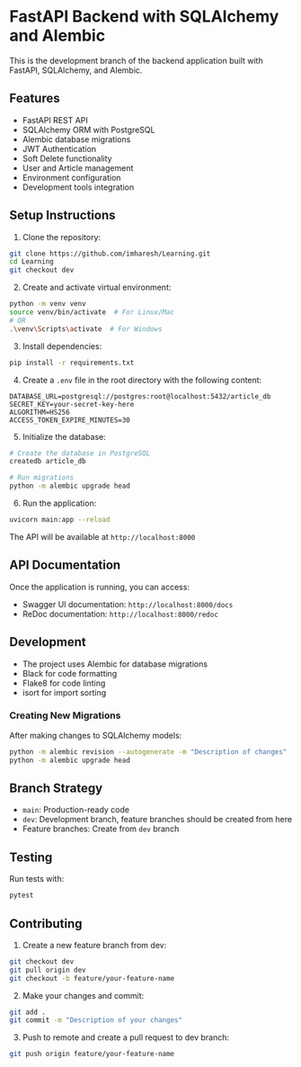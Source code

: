 # FastAPI Backend with SQLAlchemy and Alembic

This is the development branch of the backend application built with FastAPI, SQLAlchemy, and Alembic.

## Features

- FastAPI REST API
- SQLAlchemy ORM with PostgreSQL
- Alembic database migrations
- JWT Authentication
- Soft Delete functionality
- User and Article management
- Environment configuration
- Development tools integration

## Setup Instructions

1. Clone the repository:
```bash
git clone https://github.com/imharesh/Learning.git
cd Learning
git checkout dev
```

2. Create and activate virtual environment:
```bash
python -m venv venv
source venv/bin/activate  # For Linux/Mac
# OR
.\venv\Scripts\activate  # For Windows
```

3. Install dependencies:
```bash
pip install -r requirements.txt
```

4. Create a `.env` file in the root directory with the following content:
```env
DATABASE_URL=postgresql://postgres:root@localhost:5432/article_db
SECRET_KEY=your-secret-key-here
ALGORITHM=HS256
ACCESS_TOKEN_EXPIRE_MINUTES=30
```

5. Initialize the database:
```bash
# Create the database in PostgreSQL
createdb article_db

# Run migrations
python -m alembic upgrade head
```

6. Run the application:
```bash
uvicorn main:app --reload
```

The API will be available at `http://localhost:8000`

## API Documentation

Once the application is running, you can access:
- Swagger UI documentation: `http://localhost:8000/docs`
- ReDoc documentation: `http://localhost:8000/redoc`

## Development

- The project uses Alembic for database migrations
- Black for code formatting
- Flake8 for code linting
- isort for import sorting

### Creating New Migrations

After making changes to SQLAlchemy models:
```bash
python -m alembic revision --autogenerate -m "Description of changes"
python -m alembic upgrade head
```

## Branch Strategy

- `main`: Production-ready code
- `dev`: Development branch, feature branches should be created from here
- Feature branches: Create from `dev` branch

## Testing

Run tests with:
```bash
pytest
```

## Contributing

1. Create a new feature branch from dev:
```bash
git checkout dev
git pull origin dev
git checkout -b feature/your-feature-name
```

2. Make your changes and commit:
```bash
git add .
git commit -m "Description of your changes"
```

3. Push to remote and create a pull request to dev branch:
```bash
git push origin feature/your-feature-name
```
